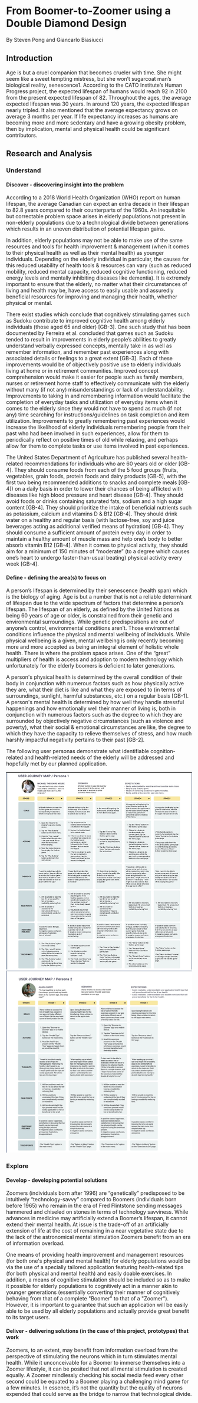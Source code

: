 # From Boomer-to-Zoomer using a Double Diamond Design

By Steven Pong and Giancarlo Biasiucci 

## Introduction 

Age is but a cruel companion that becomes crueler with time. She might seem like a sweet tempting mistress, but she won’t sugarcoat man’s biological reality, senescence1. According to the CATO Institute’s Human Progress project, the expected lifespan of humans would reach 92 in 2100 from the present expected lifespan of 82. Throughout the ages, the average expected lifespan was 30 years. In around 120 years, the expected lifespan nearly tripled. It also mentioned that the average expectancy grows on average 3 months per year. If life expectancy increases as humans are becoming more and more sedentary and have a growing obesity problem, then by implication, mental and physical health could be significant contributors. 

## Research and Analysis

### Understand

#### Discover - discovering insight into the problem

According to a 2018 World Health Organization (WHO) report on human lifespan, the average Canadian can expect an extra decade in their lifespan to  82.8 years compared to their counterparts of the 1960s. An inequitable but correctable problem space arises in elderly populations not present in non-elderly populations due to a technological divide between generations which results in an uneven distribution of potential lifespan gains.

In addition, elderly populations may not be able to make use of the same resources and tools for health improvement & management (when it comes to their physical health as well as their mental health) as younger individuals. Depending on the elderly individual in particular, the causes for this reduced usability of health tools & resources can vary (such as reduced mobility, reduced mental capacity, reduced cognitive functioning, reduced energy levels and mentally inhibiting diseases like dementia). It is extremely important to ensure that the elderly, no matter what their circumstances of living and health may be, have access to easily usable and assuredly beneficial resources for improving and managing their health, whether physical or mental.

There exist studies which conclude that cognitively stimulating games such as Sudoku contribute to improved cognitive health among elderly individuals (those aged 65 and older) [GB-3]. One such study that has been documented by Ferreira et al. concluded that games such as Sudoku tended to result in improvements in elderly people’s abilities to greatly understand verbally expressed concepts, mentally take in as well as remember information, and remember past experiences along with associated details or feelings to a great extent [GB-3]. Each of these improvements would be of objectively positive use to elderly individuals living at home or in retirement communities. Improved concept comprehension would make it easier for people such as family members, nurses or retirement home staff to effectively communicate with the elderly without many (if not any) misunderstandings or lack of understandability. Improvements to taking in and remembering information would facilitate the completion of everyday tasks and utilization of everyday items when it comes to the elderly since they would not have to spend as much (if not any) time searching for instructions/guidelines on task completion and item utilization. Improvements to greatly remembering past experiences would increase the likelihood of elderly individuals remembering people from their past who had been involved in such experiences, allow for them to periodically reflect on positive times of old while relaxing, and perhaps allow for them to complete tasks or use items involved in past experiences. 

The United States Department of Agriculture has published several health-related recommendations for individuals who are 60 years old or older [GB-4]. They should consume foods from each of the 5 food groups (fruits, vegetables, grain foods, protein foods and dairy products [GB-5], with the first two being recommended additions to snacks and complete meals [GB-4]) on a daily basis in order to lower their chances of being afflicted with diseases like high blood pressure and heart disease [GB-4]. They should avoid foods or drinks containing saturated fats, sodium and a high sugar content [GB-4]. They should prioritize the intake of beneficial nutrients such as potassium, calcium and vitamins D & B12 [GB-4]. They should drink water on a healthy and regular basis (with lactose-free, soy and juice beverages acting as additional verified means of hydration) [GB-4]. They should consume a sufficient amount of protein every day in order to maintain a healthy amount of muscle mass and help one’s body to better absorb vitamin B12 [GB-4]. When it comes to physical activity, they should aim for a minimum of 150 minutes of “moderate” (to a degree which causes one’s heart to undergo faster-than-usual beating) physical activity every week [GB-4].  

#### Define - defining the area(s) to focus on

A person’s lifespan is determined by their senescence (health span) which is the biology of aging. Age is but a number that is not a reliable determinant of lifespan due to the wide spectrum of factors that determine a person’s lifespan. The lifespan of an elderly, as defined by the United Nations as being 60 years of age or older, is constrained from their genetic and environmental surroundings. While genetic predispositions are out of anyone’s control, environmental conditions aren’t. Those environmental conditions influence the physical and mental wellbeing of individuals. While physical wellbeing is a given, mental wellbeing is only recently becoming more and more accepted as being an integral element of holistic whole health. There is where the problem space arises. One of the “great” multipliers of health is access and adoption to modern technology which unfortunately for the elderly boomers is deficient to later generations.

A person's physical health is determined by the overall condition of their body in conjunction with numerous factors such as how physically active they are, what their diet is like and what they are exposed to (in terms of surroundings, sunlight, harmful substances, etc.) on a regular basis [GB-1]. A person's mental health is determined by how well they handle stressful happenings and how emotionally well their manner of living is, both in conjunction with numerous factors such as the degree to which they are surrounded by objectively negative circumstances (such as violence and poverty), what their social & emotional circumstances are like, the degree to which they have the capacity to relieve themselves of stress, and how much harshly impactful negativity pertains to their past [GB-2].

The following user personas demonstrate what identifiable cognition-related and health-related needs of the elderly will be addressed and hopefully met by our planned application.

![User Persona 1](https://github.com/steven-pong/Boomer-to-Zoomer/blob/main/images/User%20Journey%20Map%201.jpg "User Persona 1")
![User Persona 2](https://github.com/steven-pong/Boomer-to-Zoomer/blob/main/images/User%20Journey%20Map%202.jpg "User Persona 2")


### Explore

#### Develop - developing potential solutions

Zoomers (individuals born after 1996) are “genetically” predisposed to be intuitively “technology-savvy” compared to Boomers (individuals born before 1965) who remain in the era of Fred Flintstone sending messages hammered and chiseled on stones in terms of technology savviness. While advances in medicine may artificially extend a Boomer’s lifespan, it cannot extend their mental health. At issue is the trade-off of an artificially extension of life at the cost of remaining in a near vegetative state due to the lack of the astronomical mental stimulation Zoomers benefit from an era of information overload. 

One means of providing health improvement and management resources (for both one's physical and mental health) for elderly populations would be via the use of a specially tailored application featuring health-related tips (for both physical and mental health) and easily doable exercises. In addition, a means of cognitive stimulation should be included so as to make it possible for elderly populations to cognitively act in a manner akin to younger generations (essentially converting their manner of cognitively behaving from that of a complete "Boomer" to that of a "Zoomer"). However, it is important to guarantee that such an application will be easily able to be used by all elderly populations and actually provide great benefit to its target users.

#### Deliver - delivering solutions (in the case of this project, prototypes) that work

Zoomers, to an extent, may benefit from information overload from the perspective of stimulating the neurons which in turn stimulates mental health. While it unconceivable for a Boomer to immerse themselves into a Zoomer lifestyle, it can be posited that not all mental stimulation is created equally. A Zoomer mindlessly checking his social media feed every other second could be equated to a Boomer playing a challenging mind game for a few minutes. In essence, it’s not the quantity but the quality of neurons expended that could serve as the bridge to narrow that technological divide.




